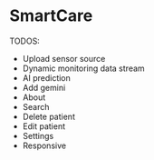 # SmartCare

TODOS:

-   Upload sensor source
-   Dynamic monitoring data stream
-   AI prediction
-   Add gemini
-   About
-   Search
-   Delete patient
-   Edit patient
-   Settings
-   Responsive
